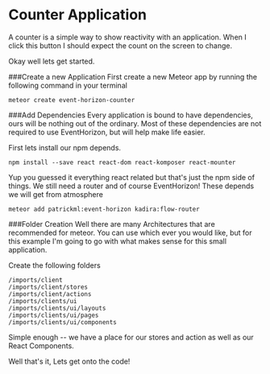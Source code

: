 # Counter Application
 A counter is a simple way to show reactivity with an application.
When I click this button I should expect the count on the screen to change.

Okay well lets get started.

###Create a new Application
 First create a new Meteor app by running the following command in your terminal

```
meteor create event-horizon-counter
```

###Add Dependencies
 Every application is bound to have dependencies, ours will be nothing out of the ordinary. Most of these dependencies are not required to use EventHorizon, but will help make life easier.

First lets install our npm depends.

```
npm install --save react react-dom react-komposer react-mounter
```

Yup you guessed it everything react related but that's just the npm side of things. We still need a router and of course EventHorizon!
These depends we will get from atmosphere

```
meteor add patrickml:event-horizon kadira:flow-router
```

###Folder Creation
 Well there are many Architectures that are recommended for meteor. You can use which ever you would like, but for this example I'm going to go with what makes sense for this small application.

 Create the following folders
```
/imports/client
/imports/client/stores
/imports/client/actions
/imports/clients/ui
/imports/clients/ui/layouts
/imports/clients/ui/pages
/imports/clients/ui/components
```

 Simple enough -- we have a place for our stores and action as well as our React Components.
 
Well that's it, Lets get onto the code!

 